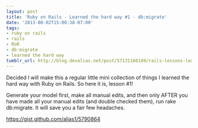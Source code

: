 ```yaml
---
layout: post
title: 'Ruby on Rails - Learned the hard way #1 - db:migrate'
date: '2013-08-02T15:00:38-07:00'
tags:
- ruby on rails
- rails
- RoR
- db:migrate
- learned the hard way
tumblr_url: http://blog.devalias.net/post/57131166149/rails-lessons-learned-the-hard-way-1-db-migrate
---
```

Decided I will make this a regular little mini collection of things I learned the hard way with Ruby on Rails. So here it is, lesson #1!

Generate your model first, make all manual edits, and then only AFTER you have made all your manual edits (and double checked them), run rake db:migrate. It will save you a fair few headaches.



https://gist.github.com/alias1/5790864
